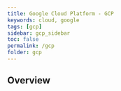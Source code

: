 ```yaml
---
title: Google Cloud Platform - GCP
keywords: cloud, google
tags: [gcp]
sidebar: gcp_sidebar
toc: false
permalink: /gcp
folder: gcp
---
```


## Overview